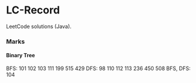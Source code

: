 # LC-Record

LeetCode solutions (Java).

### Marks
#### Binary Tree
BFS: 101 102 103 111 199 515 429
DFS: 98 110 112 113 236 450 508
BFS, DFS: 104